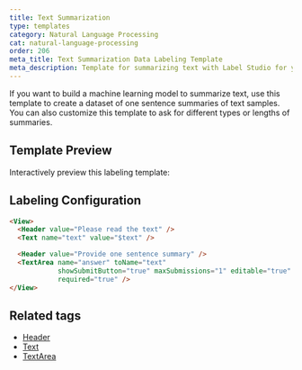 ```yaml
---
title: Text Summarization
type: templates
category: Natural Language Processing
cat: natural-language-processing
order: 206
meta_title: Text Summarization Data Labeling Template
meta_description: Template for summarizing text with Label Studio for your machine learning and data science projects.
---
```


If you want to build a machine learning model to summarize text, use this template to create a dataset of one sentence summaries of text samples. You can also customize this template to ask for different types or lengths of summaries. 

## Template Preview

Interactively preview this labeling template:

<div id="main-preview"></div>

## Labeling Configuration

```html
<View>
  <Header value="Please read the text" />
  <Text name="text" value="$text" />

  <Header value="Provide one sentence summary" />
  <TextArea name="answer" toName="text"
            showSubmitButton="true" maxSubmissions="1" editable="true"
            required="true" />
</View>
```

## Related tags

- [Header](/tags/header.html)
- [Text](/tags/text.html)
- [TextArea](/tags/textarea.html)
